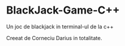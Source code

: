 # BlackJack-Game-C++
Un joc de blackjack in terminal-ul de la c++

Creeat de Corneciu Darius in totalitate.
